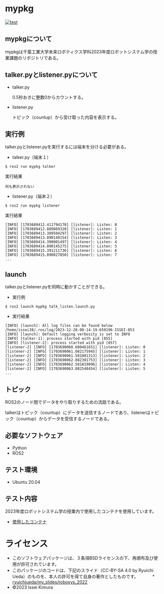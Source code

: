 # mypkg
[![test](https://github.com/isseikimura613/mypkg/actions/workflows/test.yml/badge.svg)](https://github.com/isseikimura613/mypkg/actions/workflows/test.yml)

## mypkgについて
mypkgは千葉工業大学未来ロボティクス学科2023年度ロボットシステム学の授業課題のリポジトリである。

## talker.pyとlistener.pyについて
* talker.py
  
  0.5秒おきに整数0からカウントする。
  
* listener.py
  
  トピック（countup）から受け取った内容を表示する。

## 実行例

talker.pyとlistener.pyを実行するには端末を分ける必要がある。

* talker.py（端末１）
```
$ ros2 run mypkg talker
```
実行結果

```
何も表示されない
```

* listener.py（端末２）
```
$ ros2 run mypkg listener
```

実行結果

```
[INFO] [1703689412.411794178] [listener]: Listen: 0
[INFO] [1703689412.889869328] [listener]: Listen: 1
[INFO] [1703689413.389504297] [listener]: Listen: 2
[INFO] [1703689413.890140154] [listener]: Listen: 3
[INFO] [1703689414.390001497] [listener]: Listen: 4
[INFO] [1703689414.890145275] [listener]: Listen: 5
[INFO] [1703689415.391211736] [listener]: Listen: 6
[INFO] [1703689415.890027850] [listener]: Listen: 7
...
```

## launch

talker.pyとlistener.pyを同時に動かすことができる。

* 実行例

```
$ ros2 launch mypkg talk_listen.launch.py
```

* 実行結果

```
[INFO] [launch]: All log files can be found below /home/issei38/.ros/log/2023-12-28-00-14-19-650196-ISSEI-853
[INFO] [launch]: Default logging verbosity is set to INFO
[INFO] [talker-1]: process started with pid [855]
[INFO] [listener-2]: process started with pid [857]
[listener-2] [INFO] [1703690060.600461651] [listener]: Listen: 0
[listener-2] [INFO] [1703690061.082175945] [listener]: Listen: 1
[listener-2] [INFO] [1703690061.581881313] [listener]: Listen: 2
[listener-2] [INFO] [1703690062.082301753] [listener]: Listen: 3
[listener-2] [INFO] [1703690062.581819096] [listener]: Listen: 4
[listener-2] [INFO] [1703690063.082548454] [listener]: Listen: 5
...
```

## トピック

ROS2のノード間でデータをやり取りするための流路である。

talkerはトピック（countup）にデータを送信するノードであり、listenerはトピック（countup）からデータを受信するノードである。


## 必要なソフトウェア
* Python
* ROS2

## テスト環境
* Ubuntu 20.04

## テスト内容
2023年度ロボットシステム学の授業内で使用したコンテナを使用しています。
* [使用したコンテナ](https://hub.docker.com/r/ryuichiueda/ubuntu22.04-ros2)

# ライセンス
* このソフトウェアパッケージは、３条項BSDライセンスの下、再頒布及び使用が許可されています。
* このパッケージのコードは、下記のスライド（CC-BY-SA 4.0 by Ryuichi Ueda）のものを、本人の許可を得て自身の著作としたものです。
　　　* [ryuichiueda/my_slides/robosys_2022](https://github.com/ryuichiueda/my_slides/tree/master/robosys_2022)
* ©2023 Issei Kimura 
